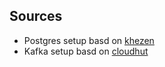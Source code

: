 ## Sources

- Postgres setup basd on [khezen](https://github.com/khezen/compose-postgres/blob/master/docker-compose.yml)
- Kafka setup basd on [cloudhut](https://github.com/cloudhut/kowl/blob/master/docs/local/docker-compose.yaml)
